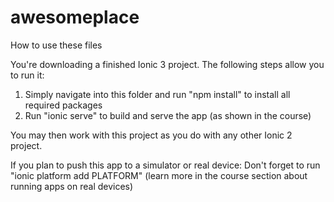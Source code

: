 # awesomeplace
How to use these files

You're downloading a finished Ionic 3 project. The following steps allow you to run it:

1) Simply navigate into this folder and run "npm install" to install all required packages
2) Run "ionic serve" to build and serve the app (as shown in the course)

You may then work with this project as you do with any other Ionic 2 project.

If you plan to push this app to a simulator or real device: Don't forget to run "ionic platform add PLATFORM" (learn more in the course section about running apps on real devices)
